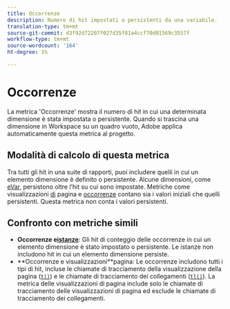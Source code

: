 ```yaml
---
title: Occorrenze
description: Numero di hit impostati o persistenti da una variabile.
translation-type: tm+mt
source-git-commit: d3f92d72207f027d35f81a4ccf70d01569c3557f
workflow-type: tm+mt
source-wordcount: '164'
ht-degree: 1%

---
```



# Occorrenze

La metrica &#39;Occorrenze&#39; mostra il numero di hit in cui una determinata dimensione è stata impostata o persistente. Quando si trascina una dimensione in Workspace su un quadro vuoto, Adobe applica automaticamente questa metrica al progetto.

## Modalità di calcolo di questa metrica

Tra tutti gli hit in una suite di rapporti, puoi includere quelli in cui un elemento dimensione è definito o persistente. Alcune dimensioni, come [eVar](../dimensions/evar.md), persistono oltre l’hit su cui sono impostate. Metriche come visualizzazioni [di](page-views.md) pagina e [occorrenze](occurrences.md) contano sia i valori iniziali che quelli persistenti. Questa metrica non conta i valori persistenti.

## Confronto con metriche simili

* **Occorrenze e[istanze](instances.md)**: Gli hit di conteggio delle occorrenze in cui un elemento dimensione è stato impostato o persistente. Le istanze non includono hit in cui un elemento dimensione persiste.
* **Occorrenze e visualizzazioni[](page-views.md)**pagina: Le occorrenze includono tutti i tipi di hit, incluse le chiamate di tracciamento della visualizzazione della pagina ([`t()`](/help/implement/vars/functions/t-method.md)) e le chiamate di tracciamento dei collegamenti ([`tl()`](/help/implement/vars/functions/tl-method.md)). La metrica delle visualizzazioni di pagina include solo le chiamate di tracciamento delle visualizzazioni di pagina ed esclude le chiamate di tracciamento dei collegamenti.